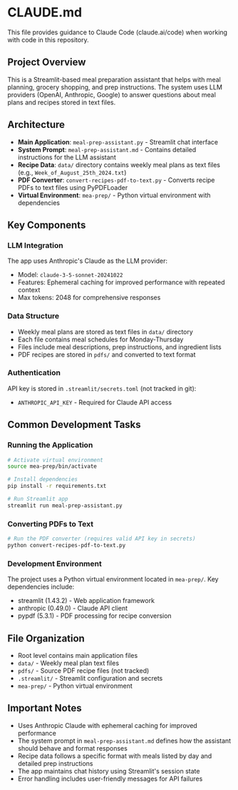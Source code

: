 # CLAUDE.md

This file provides guidance to Claude Code (claude.ai/code) when working with code in this repository.

## Project Overview

This is a Streamlit-based meal preparation assistant that helps with meal planning, grocery shopping, and prep instructions. The system uses LLM providers (OpenAI, Anthropic, Google) to answer questions about meal plans and recipes stored in text files.

## Architecture

- **Main Application**: `meal-prep-assistant.py` - Streamlit chat interface
- **System Prompt**: `meal-prep-assistant.md` - Contains detailed instructions for the LLM assistant
- **Recipe Data**: `data/` directory contains weekly meal plans as text files (e.g., `Week_of_August_25th_2024.txt`)
- **PDF Converter**: `convert-recipes-pdf-to-text.py` - Converts recipe PDFs to text files using PyPDFLoader
- **Virtual Environment**: `mea-prep/` - Python virtual environment with dependencies

## Key Components

### LLM Integration
The app uses Anthropic's Claude as the LLM provider:
- Model: `claude-3-5-sonnet-20241022`
- Features: Ephemeral caching for improved performance with repeated context
- Max tokens: 2048 for comprehensive responses

### Data Structure
- Weekly meal plans are stored as text files in `data/` directory
- Each file contains meal schedules for Monday-Thursday
- Files include meal descriptions, prep instructions, and ingredient lists
- PDF recipes are stored in `pdfs/` and converted to text format

### Authentication
API key is stored in `.streamlit/secrets.toml` (not tracked in git):
- `ANTHROPIC_API_KEY` - Required for Claude API access

## Common Development Tasks

### Running the Application
```bash
# Activate virtual environment
source mea-prep/bin/activate

# Install dependencies
pip install -r requirements.txt

# Run Streamlit app
streamlit run meal-prep-assistant.py
```

### Converting PDFs to Text
```bash
# Run the PDF converter (requires valid API key in secrets)
python convert-recipes-pdf-to-text.py
```

### Development Environment
The project uses a Python virtual environment located in `mea-prep/`. Key dependencies include:
- streamlit (1.43.2) - Web application framework
- anthropic (0.49.0) - Claude API client
- pypdf (5.3.1) - PDF processing for recipe conversion

## File Organization

- Root level contains main application files
- `data/` - Weekly meal plan text files
- `pdfs/` - Source PDF recipe files (not tracked)
- `.streamlit/` - Streamlit configuration and secrets
- `mea-prep/` - Python virtual environment

## Important Notes

- Uses Anthropic Claude with ephemeral caching for improved performance
- The system prompt in `meal-prep-assistant.md` defines how the assistant should behave and format responses
- Recipe data follows a specific format with meals listed by day and detailed prep instructions
- The app maintains chat history using Streamlit's session state
- Error handling includes user-friendly messages for API failures